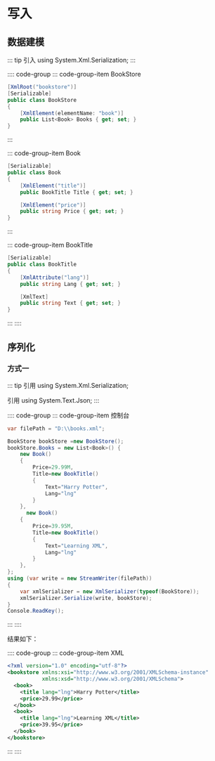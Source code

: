 # 写入

## 数据建模

::: tip
引入 using System.Xml.Serialization;
:::

:::: code-group
::: code-group-item BookStore

```cs
[XmlRoot("bookstore")]
[Serializable]
public class BookStore
{
    [XmlElement(elementName: "book")]
    public List<Book> Books { get; set; }
}
```

:::

::: code-group-item Book

```cs
[Serializable]
public class Book
{
    [XmlElement("title")]
    public BookTitle Title { get; set; }

    [XmlElement("price")]
    public string Price { get; set; }
}
```

:::

::: code-group-item BookTitle

```cs
[Serializable]
public class BookTitle
{
    [XmlAttribute("lang")]
    public string Lang { get; set; }

    [XmlText]
    public string Text { get; set; }
}
```

:::
::::

## 序列化

### 方式一

::: tip
引用 using System.Xml.Serialization;

引用 using System.Text.Json;
:::

:::: code-group
::: code-group-item 控制台

```cs
var filePath = "D:\\books.xml";

BookStore bookStore =new BookStore();
bookStore.Books = new List<Book>() {
    new Book()
    {
        Price=29.99M,
        Title=new BookTitle()
        {
            Text="Harry Potter",
            Lang="lng"
        }
    },
      new Book()
    {
        Price=39.95M,
        Title=new BookTitle()
        {
            Text="Learning XML",
            Lang="lng"
        }
    },
};
using (var write = new StreamWriter(filePath))
{
    var xmlSerializer = new XmlSerializer(typeof(BookStore));
    xmlSerializer.Serialize(write, bookStore);
}
Console.ReadKey();
```

:::
::::

结果如下：

:::: code-group
::: code-group-item XML

```xml
<?xml version="1.0" encoding="utf-8"?>
<bookstore xmlns:xsi="http://www.w3.org/2001/XMLSchema-instance"
           xmlns:xsd="http://www.w3.org/2001/XMLSchema">
  <book>
    <title lang="lng">Harry Potter</title>
    <price>29.99</price>
  </book>
  <book>
    <title lang="lng">Learning XML</title>
    <price>39.95</price>
  </book>
</bookstore>
```

:::
::::
